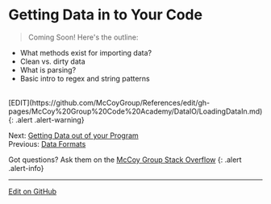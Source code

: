 # Getting Data in to Your Code

> Coming Soon! Here's the outline:
* What methods exist for importing data?
* Clean vs. dirty data
* What is parsing?
* Basic intro to regex and string patterns
<br/>
[EDIT](https://github.com/McCoyGroup/References/edit/gh-pages/McCoy%20Group%20Code%20Academy/DataIO/LoadingDataIn.md)
{: .alert .alert-warning}

<span class="text-muted">Next:</span>
 [Getting Data out of your Program](ExportingDataOut.md)<br/>
<span class="text-muted">Previous:</span>
 [Data Formats](DataFormats.md)

Got questions? Ask them on the [McCoy Group Stack Overflow](https://stackoverflow.com/c/mccoygroup/questions/ask)
{: .alert .alert-info}

---
[Edit on GitHub](https://github.com/McCoyGroup/References/edit/gh-pages/McCoy%20Group%20Code%20Academy/DataIO/LoadingDataIn.md)